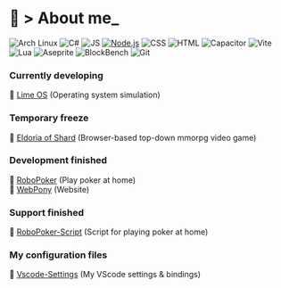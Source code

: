 # 🍍 > About me_ 

![Arch Linux](https://img.shields.io/badge/Arch_Linux-1793D1?logo=arch-linux&logoColor=white)
![C#](https://img.shields.io/badge/C%23-239120?logo=sharp&logoColor=white&color=blue)
![JS](https://img.shields.io/badge/JS-white?logo=javascript&logoColor=white&color=yellow)
[![Node.js](https://img.shields.io/badge/Node.js-339933?logo=nodedotjs&logoColor=white)](https://nodejs.org/)
![CSS](https://img.shields.io/badge/CSS-1572B6?logo=css&logoColor=white&color=yellow)
![HTML](https://img.shields.io/badge/HTML-E34F26?logo=html5&logoColor=white&color=orange)
![Capacitor](https://img.shields.io/badge/Capacitor-119EFF?logo=capacitor&logoColor=white)
![Vite](https://img.shields.io/badge/Vite-646CFF?logo=vite&logoColor=white)
![Lua](https://img.shields.io/badge/Lua-2C2D72?logo=lua&logoColor=white)
![Aseprite](https://img.shields.io/badge/Aseprite-000000?logo=Aseprite&logoColor=white&color=7D929E)
![BlockBench](https://img.shields.io/badge/BlockBench-000000?logo=BlockBench&logoColor=white&color=3D8FCC)
![Git](https://img.shields.io/badge/Git-%23F05032.svg?logo=git&logoColor=white)

### Currently developing
📄 <a href="https://github.com/Kisonix-Dev/Lime" target="_blank" rel="noopener noreferrer" alt="Lime OS">Lime OS</a> (Operating system simulation)<br>

### Temporary freeze 
📄 <a href="https://github.com/Kisonix-Dev/Eldoria-of-Shard" target="_blank" rel="noopener noreferrer" alt="Eldoria of Shard">Eldoria of Shard</a> (Browser-based top-down mmorpg video game)<br>

### Development finished 
📄 <a href="https://github.com/Kisonix-Dev/RoboPoker" target="_blank" rel="noopener noreferrer" alt="RoboPoker">RoboPoker</a> (Play poker at home)<br>
📄 <a href="https://github.com/Kisonix-Dev/WebPony" target="_blank" rel="noopener noreferrer" alt="WebPony">WebPony</a> (Website)<br>

### Support finished
📄 <a href="https://github.com/Kisonix-Dev/RoboPoker-Script" target="_blank" rel="noopener noreferrer" alt="RoboPoker-Script">RoboPoker-Script</a> (Script for playing poker at home)<br>

### My configuration files
📄 <a href="https://github.com/Kisonix-Dev/Vscode-Settings" target="_blank" rel="noopener noreferrer" alt="Vscode-Settings">Vscode-Settings</a> (My VScode settings & bindings)<br>
